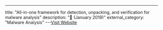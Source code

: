 ---
title: "All-in-one framework for detection, unpacking, and verification for malware analysis"
description: "📰  (January 2019)"
external_category: "Malware Analysis"
---[Visit Website](https://www.hindawi.com/journals/scn/2019/5278137/)

